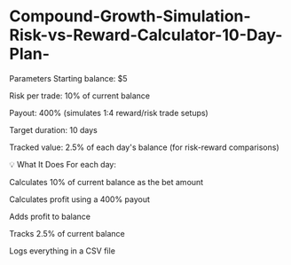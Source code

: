 # Compound-Growth-Simulation-Risk-vs-Reward-Calculator-10-Day-Plan-
Parameters
Starting balance: $5

Risk per trade: 10% of current balance

Payout: 400% (simulates 1:4 reward/risk trade setups)

Target duration: 10 days

Tracked value: 2.5% of each day's balance (for risk-reward comparisons)

💡 What It Does
For each day:

Calculates 10% of current balance as the bet amount

Calculates profit using a 400% payout

Adds profit to balance

Tracks 2.5% of current balance

Logs everything in a CSV file


